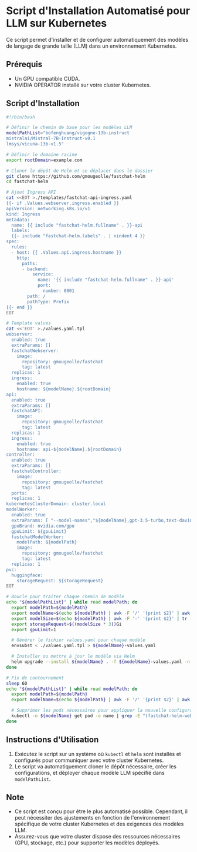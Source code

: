 # Script d'Installation Automatisé pour LLM sur Kubernetes

Ce script permet d'installer et de configurer automatiquement des modèles de langage de grande taille (LLM) dans un environnement Kubernetes.

## Prérequis

- Un GPU compatible CUDA.
- NVIDIA OPERATOR installé sur votre cluster Kubernetes.

## Script d'Installation

```bash
#!/bin/bash

# Définir le chemin de base pour les modèles LLM
modelPathList="bofenghuang/vigogne-13b-instruct
mistralai/Mistral-7B-Instruct-v0.1
lmsys/vicuna-13b-v1.5"

# Définir le domaine racine
export rootDomain=example.com

# Cloner le dépôt de Helm et se déplacer dans le dossier
git clone https://github.com/gmougeolle/fastchat-helm
cd fastchat-helm

# Ajout Ingress API
cat <<EOT >./templates/fastchat-api-ingress.yaml
{{- if .Values.webserver.ingress.enabled }}
apiVersion: networking.k8s.io/v1
kind: Ingress
metadata:
  name: {{ include "fastchat-helm.fullname" . }}-api
  labels:
  {{- include "fastchat-helm.labels" . | nindent 4 }}
spec:
  rules:
  - host: {{ .Values.api.ingress.hostname }}
    http:
      paths:
      - backend:
          service:
            name: '{{ include "fastchat-helm.fullname" . }}-api'
            port:
              number: 8001
        path: /
        pathType: Prefix
{{- end }}
EOT

# Template values
cat <<'EOT' >./values.yaml.tpl
webserver:
  enabled: true
  extraParams: []
  fastchatWebserver:
    image:
      repository: gmougeolle/fastchat
      tag: latest
  replicas: 1
  ingress:
    enabled: true
    hostname: ${modelName}.${rootDomain}
api:
  enabled: true
  extraParams: []
  fastchatAPI:
    image:
      repository: gmougeolle/fastchat
      tag: latest
  replicas: 1
  ingress:
    enabled: true
    hostname: api-${modelName}.${rootDomain}
controller:
  enabled: true
  extraParams: []
  fastchatController:
    image:
      repository: gmougeolle/fastchat
      tag: latest
  ports:
  replicas: 1
kubernetesClusterDomain: cluster.local
modelWorker:
  enabled: true
  extraParams: [ "--model-names","${modelName},gpt-3.5-turbo,text-davinci-003,text-embedding-ada-002" ]
  gpuBrand: nvidia.com/gpu
  gpuLimit: ${gpuLimit}
  fastchatModelWorker:
    modelPath: ${modelPath}
    image:
      repository: gmougeolle/fastchat
      tag: latest
  replicas: 1
pvc:
  huggingface:
    storageRequest: ${storageRequest}
EOT

# Boucle pour traiter chaque chemin de modèle
echo "${modelPathList}" | while read modelPath; do
  export modelPath=${modelPath}
  export modelName=$(echo ${modelPath} | awk -F '/' '{print $2}' | awk -F '-' '{print $1}' | tr '[:upper:]' '[:lower:]')
  export modelSize=$(echo ${modelPath} | awk -F '-' '{print $2}' | tr -dc '0-9')
  export storageRequest=$((modelSize * 3))Gi
  export gpuLimit=1

  # Générer le fichier values.yaml pour chaque modèle
  envsubst < ./values.yaml.tpl > ${modelName}-values.yaml

  # Installer ou mettre à jour le modèle via Helm
  helm upgrade --install ${modelName} . -f ${modelName}-values.yaml -n ${modelName} --create-namespace
done

# Fix de contournement
sleep 60
echo "${modelPathList}" | while read modelPath; do
  export modelPath=${modelPath}
  export modelName=$(echo ${modelPath} | awk -F '/' '{print $2}' | awk -F '-' '{print $1}' | tr '[:upper:]' '[:lower:]')

  # Supprimer les pods nécessaires pour appliquer la nouvelle configuration
  kubectl -n ${modelName} get pod -o name | grep -E "(fastchat-helm-web-server|fastchat-api)" | xargs kubectl -n ${modelName} delete
done
```

## Instructions d'Utilisation

1. Exécutez le script sur un système où `kubectl` et `helm` sont installés et configurés pour communiquer avec votre cluster Kubernetes.
2. Le script va automatiquement cloner le dépôt nécessaire, créer les configurations, et déployer chaque modèle LLM spécifié dans `modelPathList`.

## Note

- Ce script est conçu pour être le plus automatisé possible. Cependant, il peut nécessiter des ajustements en fonction de l'environnement spécifique de votre cluster Kubernetes et des exigences des modèles LLM.
- Assurez-vous que votre cluster dispose des ressources nécessaires (GPU, stockage, etc.) pour supporter les modèles déployés.
